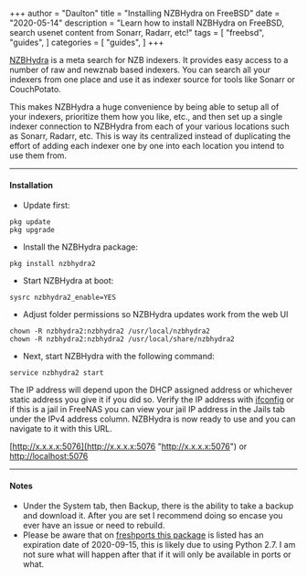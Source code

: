 +++
author = "Daulton"
title = "Installing NZBHydra on FreeBSD"
date = "2020-05-14"
description = "Learn how to install NZBHydra on FreeBSD, search usenet content from Sonarr, Radarr, etc!"
tags = [
    "freebsd",
    "guides",
]
categories = [
    "guides",
]
+++

[NZBHydra](https://github.com/theotherp/nzbhydra2) is a meta search for NZB indexers. It provides easy access to a number of raw and newznab based indexers. You can search all your indexers from one place and use it as indexer source for tools like Sonarr or CouchPotato.

<!--more-->

This makes NZBHydra a huge convenience by being able to setup all of your indexers, prioritize them how you like, etc., and then set up a single indexer connection to NZBHydra from each of your various locations such as Sonarr, Radarr, etc. This is way its centralized instead of duplicating the effort of adding each indexer one by one into each location you intend to use them from.

----------

#### Installation

* Update first:

```
pkg update
pkg upgrade
```

* Install the NZBHydra package:

```
pkg install nzbhydra2
```

* Start NZBHydra at boot:

```
sysrc nzbhydra2_enable=YES
```

* Adjust folder permissions so NZBHydra updates work from the web UI

```
chown -R nzbhydra2:nzbhydra2 /usr/local/nzbhydra2
chown -R nzbhydra2:nzbhydra2 /usr/local/share/nzbhydra2
```

* Next, start NZBHydra with the following command:

```
service nzbhydra2 start
```

The IP address will depend upon the DHCP assigned address or whichever static address you give it if you did so. Verify the IP address with [ifconfig](https://www.freebsd.org/doc/en/articles/linux-users/network.html "https://www.freebsd.org/doc/en/articles/linux-users/network.html") or if this is a jail in FreeNAS you can view your jail IP address in the Jails tab under the IPv4 address column. NZBHydra is now ready to use and you can navigate to it with this URL.

[http://x.x.x.x:5076](http://x.x.x.x:5076 "http://x.x.x.x:5076") or [http://localhost:5076](http://localhost:5076 "http://localhost:5076")

----------

#### Notes

* Under the System tab, then Backup, there is the ability to take a backup and download it. After you are set I recommend doing so encase you ever have an issue or need to rebuild.
* Please be aware that on [freshports this package](https://www.freshports.org/news/nzbhydra2/) is listed has an expiration date of 2020-09-15, this is likely due to using Python 2.7. I am not sure what will happen after that if it will only be available in ports or what.
